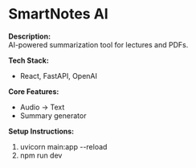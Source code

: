 ﻿# SmartNotes AI

**Description:**  
AI-powered summarization tool for lectures and PDFs.

**Tech Stack:**  
- React, FastAPI, OpenAI

**Core Features:**  
- Audio → Text  
- Summary generator

**Setup Instructions:**  
1. uvicorn main:app --reload  
2. npm run dev
